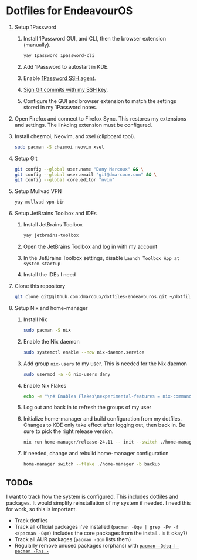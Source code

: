 # Dotfiles for EndeavourOS

1. Setup 1Password

   1. Install 1Password GUI, and CLI, then the browser extension (manually).

      ```bash
      yay 1password 1password-cli
      ```

   2. Add 1Password to autostart in KDE.

   3. Enable [1Password SSH agent](https://developer.1password.com/docs/ssh/get-started/#step-3-turn-on-the-1password-ssh-agent).

   4. [Sign Git commits with my SSH key](https://developer.1password.com/docs/ssh/git-commit-signing/).

   5. Configure the GUI and browser extension to match the settings stored in my 1Password notes.

2. Open Firefox and connect to Firefox Sync. This restores my extensions and
   settings. The linkding extension must be configured.

3. Install chezmoi, Neovim, and xsel (clipboard tool).

   ```bash
   sudo pacman -S chezmoi neovim xsel
   ```

4. Setup Git

   ```bash
   git config --global user.name "Dany Marcoux" && \
   git config --global user.email "git@dmarcoux.com" && \
   git config --global core.editor "nvim"
   ```

5. Setup Mullvad VPN

   ```bash
   yay mullvad-vpn-bin
   ```

6. Setup JetBrains Toolbox and IDEs

   1. Install JetBrains Toolbox

      ```bash
      yay jetbrains-toolbox
      ```

   2. Open the JetBrains Toolbox and log in with my account

   3. In the JetBrains Toolbox settings, disable `Launch Toolbox App at system startup`

   4. Install the IDEs I need

7. Clone this repository

   ```bash
   git clone git@github.com:dmarcoux/dotfiles-endeavouros.git ~/dotfiles
   ```

8. Setup Nix and home-manager

   1. Install Nix

      ```bash
      sudo pacman -S nix
      ```

   2. Enable the Nix daemon

      ```bash
      sudo systemctl enable --now nix-daemon.service
      ```

   3. Add group `nix-users` to my user. This is needed for the Nix daemon

      ```bash
      sudo usermod -a -G nix-users dany
      ```

   4. Enable Nix Flakes

      ```bash
      echo -e "\n# Enables Flakes\nexperimental-features = nix-command flakes" | sudo tee --append /etc/nix/nix.conf
      ```

   5. Log out and back in to refresh the groups of my user

   6. Initialize home-manager and build configuration from my dotfiles. Changes to KDE only take effect after logging out, then back in. Be sure to pick the right release version.

      ```bash
      nix run home-manager/release-24.11 -- init --switch ./home-manager
      ```

   7. If needed, change and rebuild home-manager configuration

      ```bash
      home-manager switch --flake ./home-manager -b backup
      ```

## TODOs

I want to track how the system is configured. This includes dotfiles and
packages. It would simplify reinstallation of my system if needed. I need this
for work, so this is important.

- Track dotfiles
- Track all official packages I've installed (`pacman -Qqe | grep -Fv -f <(pacman -Qqm)` includes the core packages from the install.. is it okay?)
- Track all AUR packages (`pacman -Qqm` lists them)
- Regularly remove unused packages (orphans) with [`pacman -Qdtq | pacman -Rns -`](https://wiki.archlinux.org/title/Pacman/Tips_and_tricks)
